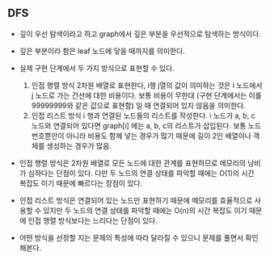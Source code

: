 ## DFS

- 깊이 우선 탐색이라고 하고 graph에서 깊은 부분을 우선적으로 탐색하는 방식이다.
- 깊은 부분이라 함은 leaf 노드에 닿을 때까지를 의미한다.

- 실제 구현 단계에서 두 가지 방식으로 표현할 수 있다.
	1. 인접 행렬 방식
	  2차원 배열로 표현한다, i행 j열의 값이 의미하는 것은 i 노드에서 j 노드로 가는 간선에 대한 비용이다.
	  보통 비용이 무한대 (구현 단계에서는 이를 99999999와 같은 값으로 표현함) 일 때 연결되어 있지 않음을 의미한다.
	2. 인접 리스트 방식
	  i 행과 연결된 노드들의 리스트를 작성한다. i 노드가 a, b, c 노드와 연결되어 있다면 graph[i] 에는 a, b, c의 리스트가 삽입된다.
	  보통 노드 번호뿐만이 아니라 비용도 함께 넣는 경우가 많기 때문에 길이 2인 배열이나 객체를 생성하는 경우가 많음.

- 인접 행렬 방식은 2차원 배열로 모든 노드에 대한 관계를 표현하므로 메모리의 낭비가 심하다는 단점이 있다. 다만 두 노드의 연결 상태를 파악할 때에는
  O(1)의 시간 복잡도 이기 때문에 빠르다는 장점이 있다.
- 인접 리스트 방식은 연결되어 있는 노드만 표현하기 때문에 메모리를 효율적으로 사용할 수 있지만 두 노드의 연결 상태를 파악할 때에는 O(n)의 시간 복잡도 이기
  때문에 인접 행렬 방식보다는 느리다는 단점이 있다.
- 어떤 방식을 선정할 지는 문제의 특성에 따라 달라질 수 있으니 문제를 풀면서 확인 해본다.